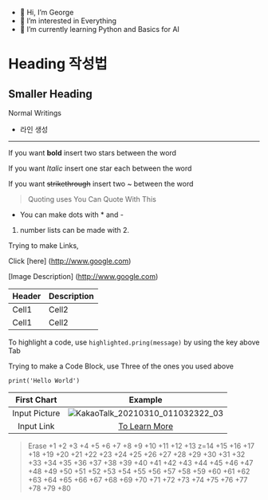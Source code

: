 - 👋 Hi, I’m George
- 👀 I’m interested in Everything
- 🌱 I’m currently learning Python and Basics for AI


# Heading 작성법
## Smaller Heading
Normal Writings

- 라인 생성
___

If you want **bold** insert two stars between the word

If you want *Italic* insert one star each between the word

If you want ~~strikethrough~~ insert two ~ between the word

> Quoting uses
> You Can Quote With This

* You can make dots with * and -

1. number lists can be made with 2.

Trying to make Links, 

Click [here] (http://www.google.com)

[Image Description] (http://www.google.com)

<!-- Table -->

|Header|Description|
|--|--|
|Cell1|Cell2|
|Cell1|Cell2|

To highlight a code, use `highlighted.pring(message)` by using the key above Tab

Trying to make a Code Block, use Three of the ones you used above

```{.python}
print('Hello World')
```


|First Chart|Example|
|:--:|:--:|
|Input Picture|![KakaoTalk_20210310_011032322_03](https://user-images.githubusercontent.com/76213317/116896333-1c3c6700-ac6f-11eb-8366-5ab43b6f4341.jpg)|
|Input Link|[To Learn More](https://wikidocs.net/1678)


> Erase +1 +2 +3 +4 +5 +6 +7 +8 +9 +10 +11 +12 +13 z=14 +15 +16 +17 +18 +19 +20 +21 +22 +23 +24 +25 +26 +27 +28 +29 +30 +31 +32 +33 +34 +35 +36 +37 +38 +39 +40 +41 +42 +43 +44 +45 +46 +47 +48 +49 +50 +51 +52 +53 +54 +55 +56 +57 +58 +59 +60 +61 +62 +63 +64 +65 +66 +67 +68 +69 +70 +71 +72 +73 +74 +75 +76 +77 +78 +79 +80




<!---
BluerThanWhales/BluerThanWhales is a ✨ special ✨ repository because its `README.md` (this file) appears on your GitHub profile.
You can click the Preview link to take a look at your changes.
--->
